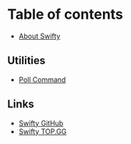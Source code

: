 # Table of contents

* [About Swifty](README.md)

## Utilities <a id="commands"></a>

* [Poll Command](commands/poll.md)

## Links

* [Swifty GitHub](https://github.com/maiacodes/swifty)
* [Swifty TOP.GG](links/top.gg-bot-665308298924523533.md)

